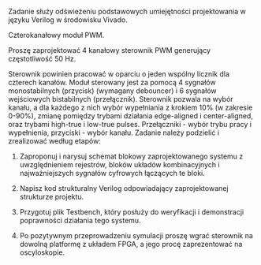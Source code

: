 Zadanie służy odświeżeniu podstawowych umiejętności projektowania w języku Verilog w środowisku Vivado.

Czterokanałowy moduł PWM. 

Proszę zaprojektować 4 kanałowy sterownik PWM generujący częstotliwość 50 Hz. 

Sterownik powinien pracować w oparciu o jeden wspólny licznik dla czterech kanałów. 
Moduł sterowany jest za pomocą 4 sygnałów monostabilnych (przycisk) (wymagany debouncer) i 6 sygnałów wejściowych bistabilnych (przełącznik). 
Sterownik pozwala na wybór kanału, a dla każdego z nich wybór wypełniania z krokiem 10% (w zakresie 0-90%), zmianę pomiędzy trybami działania edge-aligned i center-aligned, oraz trybami high-true i low-true pulses. 
Przełączniki - wybór trybu pracy i wypełnienia, przyciski - wybór kanału.
Zadanie należy podzielić i zrealizować według etapów:

1. Zaproponuj i narysuj schemat blokowy zaprojektowanego systemu z uwzględnieniem rejestrów, bloków układów kombinacyjnych i najważniejszych sygnałów cyfrowych łączących te bloki.

2. Napisz kod strukturalny Verilog odpowiadający zaprojektowanej strukturze projektu.

3. Przygotuj plik Testbench, który posłuży do weryfikacji i demonstracji poprawności działania tego systemu. 

4. Po pozytywnym przeprowadzeniu symulacji proszę wgrać sterownik na dowolną platformę z układem FPGA, a jego procę zaprezentować na oscyloskopie.